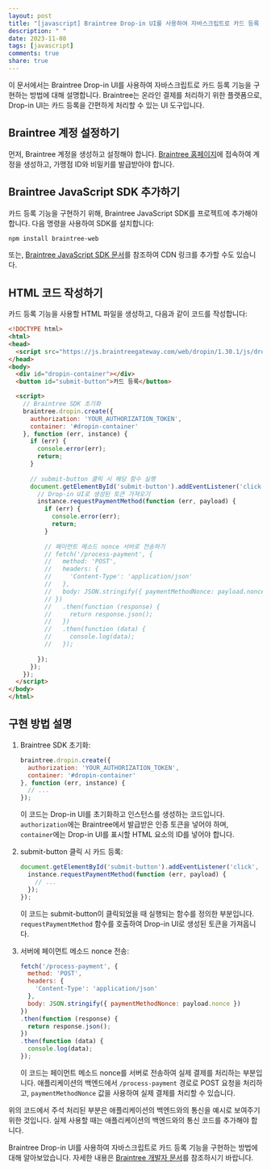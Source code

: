 ```yaml
---
layout: post
title: "[javascript] Braintree Drop-in UI를 사용하여 자바스크립트로 카드 등록 기능을 구현하는 방법에 대해 설명해주세요."
description: " "
date: 2023-11-08
tags: [javascript]
comments: true
share: true
---
```


이 문서에서는 Braintree Drop-in UI를 사용하여 자바스크립트로 카드 등록 기능을 구현하는 방법에 대해 설명합니다. Braintree는 온라인 결제를 처리하기 위한 플랫폼으로, Drop-in UI는 카드 등록을 간편하게 처리할 수 있는 UI 도구입니다.

## Braintree 계정 설정하기

먼저, Braintree 계정을 생성하고 설정해야 합니다. [Braintree 홈페이지](https://www.braintreepayments.com/)에 접속하여 계정을 생성하고, 가맹점 ID와 비밀키를 발급받아야 합니다.

## Braintree JavaScript SDK 추가하기

카드 등록 기능을 구현하기 위해, Braintree JavaScript SDK를 프로젝트에 추가해야 합니다. 다음 명령을 사용하여 SDK를 설치합니다:

```bash
npm install braintree-web
```

또는, [Braintree JavaScript SDK 문서](https://developers.braintreepayments.com/guides/client-sdk/javascript/v3)를 참조하여 CDN 링크를 추가할 수도 있습니다.

## HTML 코드 작성하기

카드 등록 기능을 사용할 HTML 파일을 생성하고, 다음과 같이 코드를 작성합니다:

```html
<!DOCTYPE html>
<html>
<head>
  <script src="https://js.braintreegateway.com/web/dropin/1.30.1/js/dropin.min.js"></script>
</head>
<body>
  <div id="dropin-container"></div>
  <button id="submit-button">카드 등록</button>

  <script>
    // Braintree SDK 초기화
    braintree.dropin.create({
      authorization: 'YOUR_AUTHORIZATION_TOKEN',
      container: '#dropin-container'
    }, function (err, instance) {
      if (err) {
        console.error(err);
        return;
      }
      
      // submit-button 클릭 시 해당 함수 실행
      document.getElementById('submit-button').addEventListener('click', function () {
        // Drop-in UI로 생성된 토큰 가져오기
        instance.requestPaymentMethod(function (err, payload) {
          if (err) {
            console.error(err);
            return;
          }
          
          // 페이먼트 메소드 nonce 서버로 전송하기
          // fetch('/process-payment', {
          //   method: 'POST',
          //   headers: {
          //     'Content-Type': 'application/json'
          //   },
          //   body: JSON.stringify({ paymentMethodNonce: payload.nonce })
          // })
          //   .then(function (response) {
          //     return response.json();
          //   })
          //   .then(function (data) {
          //     console.log(data);
          //   });
          
        });
      });
    });
  </script>
</body>
</html>
```

## 구현 방법 설명

1. Braintree SDK 초기화:

   ```javascript
   braintree.dropin.create({
     authorization: 'YOUR_AUTHORIZATION_TOKEN',
     container: '#dropin-container'
   }, function (err, instance) {
     // ...
   });
   ```

   이 코드는 Drop-in UI를 초기화하고 인스턴스를 생성하는 코드입니다. `authorization`에는 Braintree에서 발급받은 인증 토큰을 넣어야 하며, `container`에는 Drop-in UI를 표시할 HTML 요소의 ID를 넣어야 합니다.

2. submit-button 클릭 시 카드 등록:

   ```javascript
   document.getElementById('submit-button').addEventListener('click', function () {
     instance.requestPaymentMethod(function (err, payload) {
       // ...
     });
   });
   ```

   이 코드는 submit-button이 클릭되었을 때 실행되는 함수를 정의한 부분입니다. `requestPaymentMethod` 함수를 호출하여 Drop-in UI로 생성된 토큰을 가져옵니다.

3. 서버에 페이먼트 메소드 nonce 전송:

   ```javascript
   fetch('/process-payment', {
     method: 'POST',
     headers: {
       'Content-Type': 'application/json'
     },
     body: JSON.stringify({ paymentMethodNonce: payload.nonce })
   })
   .then(function (response) {
     return response.json();
   })
   .then(function (data) {
     console.log(data);
   });
   ```

   이 코드는 페이먼트 메소드 nonce를 서버로 전송하여 실제 결제를 처리하는 부분입니다. 애플리케이션의 백엔드에서 `/process-payment` 경로로 POST 요청을 처리하고, `paymentMethodNonce` 값을 사용하여 실제 결제를 처리할 수 있습니다.

위의 코드에서 주석 처리된 부분은 애플리케이션의 백엔드와의 통신을 예시로 보여주기 위한 것입니다. 실제 사용할 때는 애플리케이션의 백엔드와의 통신 코드를 추가해야 합니다.

Braintree Drop-in UI를 사용하여 자바스크립트로 카드 등록 기능을 구현하는 방법에 대해 알아보았습니다. 자세한 내용은 [Braintree 개발자 문서](https://developers.braintreepayments.com/)를 참조하시기 바랍니다.
